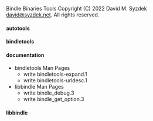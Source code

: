 
Bindle Binaries Tools
Copyright (C) 2022 David M. Syzdek <david@syzdek.net>.
All rights reserved.

#### autotools

#### bindletools

#### documentation
   * bindletools Man Pages
     - write bindletools-expand.1
     - write bindletools-urldesc.1
   * libbindle Man Pages
     - write bindle_debug.3
     - write bindle_get_option.3

#### libbindle

